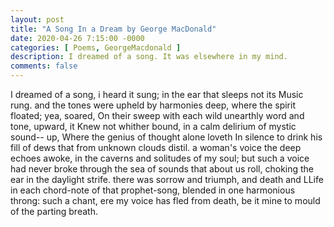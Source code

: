 ```yaml
---
layout: post
title: "A Song In a Dream by George MacDonald"
date: 2020-04-26 7:15:00 -0000
categories: [ Poems, GeorgeMacdonald ]
description: I dreamed of a song. It was elsewhere in my mind.
comments: false
---
```

I dreamed of a song, i heard it sung;
in the ear that sleeps not its Music rung.
and the tones were upheld by harmonies deep,
where the spirit floated; yea, soared, On their sweep
with each wild unearthly word and tone,
upward, it Knew not whither bound,
in a calm delirium of mystic sound--
up, Where the genius of thought alone
loveth In silence to drink his fill
of dews that from unknown clouds distil.
a woman's voice the deep echoes awoke,
in the caverns and solitudes of my soul;
but such a voice had never broke
through the sea of sounds that about us roll,
choking the ear in the daylight strife.
there was sorrow and triumph, and death and LLife
in each chord-note of that prophet-song,
blended in one harmonious throng:
such a chant, ere my voice has fled from death,
be it mine to mould of the parting breath.
